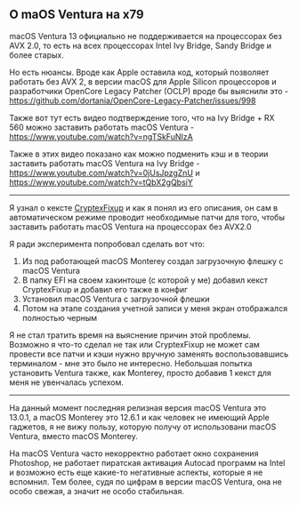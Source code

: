 ## О maOS Ventura на x79

macOS Ventura 13 официально не поддерживается на процессорах без AVX 2.0, то есть на всех процессорах Intel Ivy Bridge, Sandy Bridge и более старых.

Но есть нюансы. Вроде как Apple оставила код, который позволяет работать без AVX 2, в версии macOS для Apple Silicon процессоров и разработчики OpenCore Legacy Patcher (OCLP) вроде бы выяснили это - https://github.com/dortania/OpenCore-Legacy-Patcher/issues/998

Также вот тут есть видео подтверждение того, что на Ivy Bridge + RX 560 можно заставить работать macOS Ventura - https://www.youtube.com/watch?v=ngTSkFuNIzA

Также в этих видео показано как можно подменить кэш и в теории заставить работать macOS Ventura на Ivy Bridge - https://www.youtube.com/watch?v=0jUsJpzgZnU и https://www.youtube.com/watch?v=tQbX2gQbsiY

---

Я узнал о кексте [CryptexFixup](https://github.com/acidanthera/CryptexFixup) и как я понял из его описания, он сам в автоматическом режиме проводит необходимые патчи для того, чтобы заставить работать macOS Ventura на процессорах без AVX2.0

Я ради эксперимента попробовал сделать вот что:
1. Из под работающей macOS Monterey создал загрузочную флешку с macOS Ventura
2. В папку EFI на своем хакинтоше (с которой у ме) добавил кекст CryptexFixup и добавил его также в конфиг
3. Установил macOS Ventura с загрузочной флешки
4. Потом на этапе создания учетной записи у меня экран отображался полностью черным

Я не стал тратить время на выяснение причин этой проблемы. Возможно я что-то сделал не так или CryptexFixup не может сам провести все патчи и кэши нужно вручную заменять воспользовавшись терминалом - мне это было не интересно. Небольшая попытка установить Ventura также, как Monterey, просто добавив 1 кекст для меня не увенчалась успехом.

---

На данный момент последняя релизная версия macOS Ventura это 13.0.1, а macOS Monterey это 12.6.1 и как человек не имеющий Apple гаджетов, я не вижу пользу, которую получу от использовани macOS Ventura, вместо macOS Monterey.

На macOS Ventura часто некорректно работает окно сохранения Photoshop, не работает пиратская активация Autocad программ на Intel и возможно есть еще какие-то негативные аспекты, которые я не вспомнил. Тем более, судя по цифрам в версии macOS Ventura, она не особо свежая, а значит не особо стабильная.